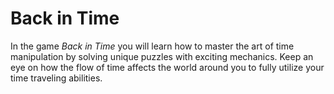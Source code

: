 # Back in Time

In the game *Back in Time* you will learn how to master the art of time manipulation by solving unique puzzles with exciting mechanics. Keep an eye on how the flow of time affects the world around you to fully utilize your time traveling abilities.
